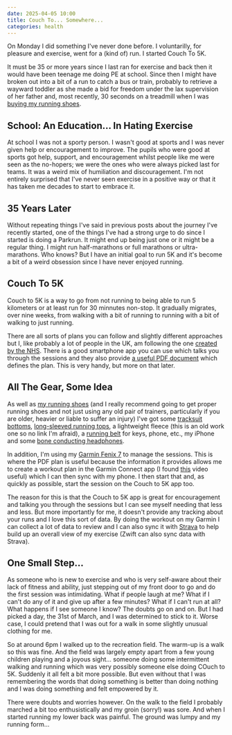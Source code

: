```yaml
---
date: 2025-04-05 10:00
title: Couch To... Somewhere...
categories: health
---
```


On Monday I did something I've never done before. I voluntarilly, for pleasure and exercise, went for a (kind of) run. I started Couch To 5K.

It must be 35 or more years since I last ran for exercise and back then it would have been teenage me doing PE at school. Since then I might have broken out into a bit of a run to catch a bus or train, probably to retrieve a wayward toddler as she made a bid for freedom under the lax supervision of her father and, most recently, 30 seconds on a treadmill when I was [buying my running shoes](https://blog.sgawolf.com/post/2025-02-08-changing-my-lifestyle).

## School: An Education... In Hating Exercise

At school I was not a sporty person. I wasn't good at sports and I was never given help or encouragement to improve. The pupils who were good at sports got help, support, and encouragement whilst people like me were seen as the no-hopers; we were the ones who were always picked last for teams. It was a weird mix of humiliation and discouragement. I'm not entirely surprised that I've never seen exercise in a positive way or that it has taken me decades to start to embrace it. 

## 35 Years Later

Without repeating things I've said in previous posts about the journey I've recently started, one of the things I've had a strong urge to do since I started is doing a Parkrun. It might end up being just one or it might be a regular thing. I might run half-marathons or full marathons or ultra-marathons. Who knows? But I have an initial goal to run 5K and it's become a bit of a weird obsession since I have never enjoyed running.

## Couch To 5K

Couch to 5K is a way to go from not running to being able to run 5 kilometers or at least run for 30 minnutes non-stop. It gradually migrates, over nine weeks, from walking with a bit of running to running with a bit of walking to just running.

There are all sorts of plans you can follow and slightly different approaches but I, like probably a lot of people in the UK, am following the one [created by the NHS](https://www.nhs.uk/better-health/get-active/get-running-with-couch-to-5k/). There is a good smartphone app you can use which talks you through the sessions and they also provide [a useful PDF document](https://digitalcampaignsstorage.blob.core.windows.net/campaigns-cms-prod/documents/c25k_printable_plan.pdf) which defines the plan. This is very handy, but more on that later.

## All The Gear, Some Idea

As well as [my running shoes](https://www.asics.com/gb/en-gb/gt-2000-13-lite-show/p/1011B953-001.html) (and I really recommend going to get proper running shoes and not just using any old pair of trainers, particularly if you are older, heavier or liable to suffer an injury) I've got some [tracksuit bottoms](https://www.marksandspencer.com/drawstring-cotton-rich-straight-leg-joggers/p/clp60618647?color=DARKNAVY), [long-sleeved running tops](https://www.decathlon.co.uk/p/care-men-s-long-sleeved-breathable-running-t-shirt-royal-blue/_/R-p-325868?mc=8881698&c=burgundy+purple_burgundy+purple), a lightweight fleece (this is an old work one so no link I'm afraid), a [running belt](https://www.amazon.co.uk/dp/B0D1VK9VRH) for keys, phone, etc., my iPhone and some [bone conducting headphones](https://uk.shokz.com/products/openrun-pro2).

In addition, I'm using my [Garmin Fenix 7](https://www.garmin.com/en-GB/p/735520) to manage the sessions. This is where the PDF plan is useful because the information it provides allows me to create a workout plan in the Garmin Connect app (I found [this](https://youtu.be/wYD1hFxSqNI) video useful) which I can then sync with my phone. I then start that and, as quickly as possible, start the session on the Couch to 5K app too.

The reason for this is that the Couch to 5K app is great for encouragement and talking you through the sessions but I can see myself needing that less and less. But more importantly for me, it doesn't provide any tracking about your runs and I love this sort of data. By doing the workout on my Garmin I can collect a lot of data to review and I can also sync it with [Strava](https://www.strava.com/) to help build up an overall view of my exercise (Zwift can also sync data with Strava).

## One Small Step...

As someone who is new to exercise and who is very self-aware about their lack of fitness and ability, just stepping out of my front door to go and do the first session was intimidating. What if people laugh at me? What if I can't do any of it and give up after a few minutes? What if I can't run at all? What happens if I see someone I know? The doubts go on and on. But I had picked a day, the 31st of March, and I was determined to stick to it. Worse case, I could pretend that I was out for a walk in some slightly unusual clothing for me.

So at around 6pm I walked up to the recreation field. The warm-up is a walk so this was fine. And the field was largely empty apart from a few young children playing and a joyous sight... someone doing some intermittent walking and running which was very possibly someone else doing COuch to 5K. Suddenly it all felt a bit more possible. But even without that I was remembering the words that doing something is better than doing nothing and I was doing something and felt empowered by it.

There were doubts and worries however. On the walk to the field I probably marched a bit too enthusistically and my groin (sorry!) was sore. And when I started running my lower back was painful. The ground was lumpy and my running form...

